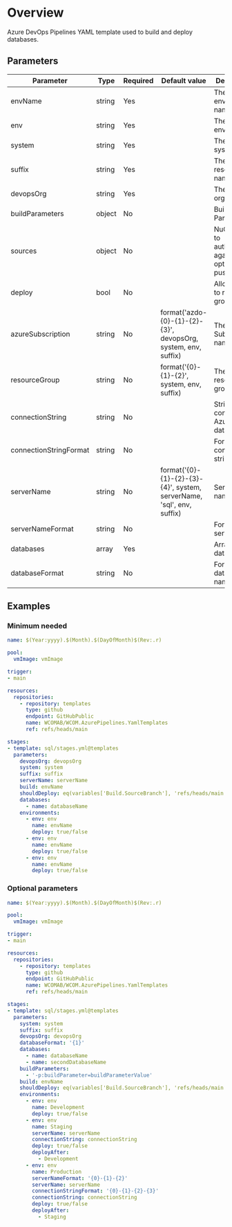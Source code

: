 # Overview

Azure DevOps Pipelines YAML template used to build and deploy databases.

## Parameters

**Parameter**          | **Type** | **Required** | **Default value**                                                     | **Description**                                             
------------------------|----------|--------------|-----------------------------------------------------------------------|-------------------------------------------------------------
 envName                | string   | Yes          |                                                                       | The target environment name.                                
 env                    | string   | Yes          |                                                                       | The target environment.                                     
 system                 | string   | Yes          |                                                                       | The target system.                                          
 suffix                 | string   | Yes          |                                                                       | The resource name suffix.                                   
 devopsOrg              | string   | Yes          |                                                                       | The devops organisation.                                    
 buildParameters        | object   | No           |                                                                       | Build Parameters.                                           
 sources                | object   | No           |                                                                       | NuGet feeds to authenticate against and optionally push to. 
 deploy                 | bool     | No           |                                                                       | Allow deploy to resource group.                             
 azureSubscription      | string   | No           | format('azdo-{0}-{1}-{2}-{3}', devopsOrg, system, env, suffix)        | The Azure Subscription name.                                
 resourceGroup          | string   | No           | format('{0}-{1}-{2}', system, env, suffix)                            | The resource group name.                                    
 connectionString       | string   | No           |                                                                       | String to connect to Azure Sql database.                    
 connectionStringFormat | string   | No           |                                                                       | Format of connection string.                                
 serverName             | string   | No           | format('{0}-{1}-{2}-{3}-{4}', system, serverName, 'sql', env, suffix) | Server name.                                                
 serverNameFormat       | string   | No           |                                                                       | Format of server name.                                      
 databases              | array    | Yes          |                                                                       | Array of databases.                                         
 databaseFormat         | string   | No           |                                                                       | Format of database name.

## Examples

### Minimum needed

```yaml
name: $(Year:yyyy).$(Month).$(DayOfMonth)$(Rev:.r)

pool:
  vmImage: vmImage

trigger:
- main

resources:
  repositories:
    - repository: templates
      type: github
      endpoint: GitHubPublic
      name: WCOMAB/WCOM.AzurePipelines.YamlTemplates
      ref: refs/heads/main

stages:
- template: sql/stages.yml@templates
  parameters:
    devopsOrg: devopsOrg
    system: system
    suffix: suffix
    serverName: serverName
    build: envName
    shouldDeploy: eq(variables['Build.SourceBranch'], 'refs/heads/main')
    databases:
      - name: databaseName
    environments:
      - env: env
        name: envName
        deploy: true/false
      - env: env
        name: envName
        deploy: true/false
      - env: env
        name: envName
        deploy: true/false
```

### Optional parameters

```yaml
name: $(Year:yyyy).$(Month).$(DayOfMonth)$(Rev:.r)

pool:
  vmImage: vmImage

trigger:
- main

resources:
  repositories:
    - repository: templates
      type: github
      endpoint: GitHubPublic
      name: WCOMAB/WCOM.AzurePipelines.YamlTemplates
      ref: refs/heads/main

stages:
- template: sql/stages.yml@templates
  parameters:
    system: system
    suffix: suffix
    devopsOrg: devopsOrg
    databaseFormat: '{1}'
    databases:
      - name: databaseName
      - name: secondDatabaseName
    buildParameters:
      - '-p:buildParameter=buildParameterValue'
    build: envName
    shouldDeploy: eq(variables['Build.SourceBranch'], 'refs/heads/main')
    environments:
      - env: env
        name: Development
        deploy: true/false
      - env: env
        name: Staging
        serverName: serverName
        connectionString: connectionString
        deploy: true/false
        deployAfter:
          - Development
      - env: env
        name: Production
        serverNameFormat: '{0}-{1}-{2}'
        serverName: serverName
        connectionStringFormat: '{0}-{1}-{2}-{3}'
        connectionString: connectionString
        deploy: true/false
        deployAfter:
          - Staging
```